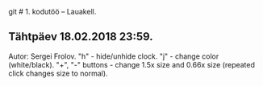 git # 1. kodutöö – Lauakell.

## Tähtpäev 18.02.2018 23:59.

Autor: Sergei Frolov.
"h" - hide/unhide clock.
"j" - change color (white/black).
"+", "-" buttons - change 1.5x size and 0.66x size (repeated click changes size to normal).

